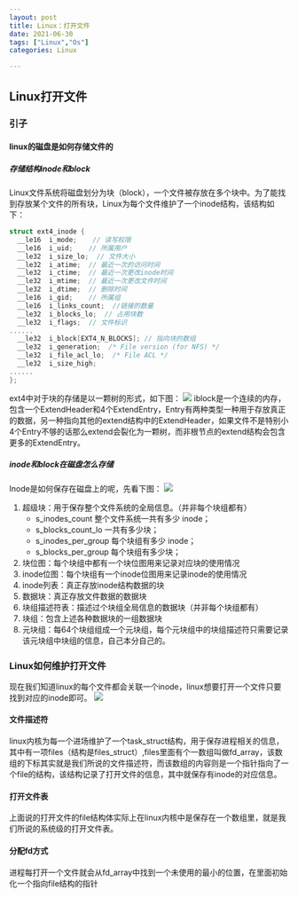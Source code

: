 ```yaml
---
layout: post
title: Linux：打开文件
date: 2021-06-30
tags: ["Linux","Os"]
categories: Linux

---
```

## Linux打开文件
### 引子
#### linux的磁盘是如何存储文件的
##### 存储结构inode和block
Linux文件系统将磁盘划分为块（block），一个文件被存放在多个块中。为了能找到存放某个文件的所有块，Linux为每个文件维护了一个inode结构，该结构如下：

```c
struct ext4_inode {
  __le16  i_mode;    // 读写权限 
  __le16  i_uid;    // 所属用户
  __le32  i_size_lo;  // 文件大小
  __le32  i_atime;  // 最近一次的访问时间
  __le32  i_ctime;  // 最近一次更改inode时间
  __le32  i_mtime;  // 最近一次更改文件时间
  __le32  i_dtime;  // 删除时间
  __le16  i_gid;    // 所属组
  __le16  i_links_count;  //链接的数量
  __le32  i_blocks_lo;  // 占用块数
  __le32  i_flags;  // 文件标识
......
  __le32  i_block[EXT4_N_BLOCKS]; // 指向块的数组
  __le32  i_generation;  /* File version (for NFS) */
  __le32  i_file_acl_lo;  /* File ACL */
  __le32  i_size_high;
......
};
```
ext4中对于块的存储是以一颗树的形式，如下图：
![]({{site.url}}/images/blog/linux-file-1.png)
iblock是一个连续的内存，包含一个ExtendHeader和4个ExtendEntry，Entry有两种类型一种用于存放真正的数据，另一种指向其他的extend结构中的ExtendHeader，如果文件不是特别小4个Entry不够的话那么extend会裂化为一颗树，而非根节点的extend结构会包含更多的ExtendEntry。

##### inode和block在磁盘怎么存储
Inode是如何保存在磁盘上的呢，先看下图：
![]({{site.url}}/images/blog/linux-file-2.png)

1. 超级块：用于保存整个文件系统的全局信息。（并非每个块组都有）
	- s_inodes_count 整个文件系统一共有多少 inode；
	- s_blocks_count_lo 一共有多少块；
	- s_inodes_per_group 每个块组有多少 inode；
	- s_blocks_per_group 每个块组有多少块；
2. 块位图：每个块组中都有一个块位图用来记录对应块的使用情况
3. inode位图：每个块组有一个inode位图用来记录inode的使用情况
4. inode列表：真正存放inode结构数据的块
5. 数据块：真正存放文件数据的数据块
6. 块组描述符表：描述过个块组全局信息的数据块（并非每个块组都有）
7. 块组：包含上述各种数据块的一组数据块
8. 元块组：每64个块组组成一个元块组，每个元块组中的块组描述符只需要记录该元块组中块组的信息，自己本分自己的。

### Linux如何维护打开文件

现在我们知道linux的每个文件都会关联一个inode，linux想要打开一个文件只要找到对应的inode即可。
![]({{site.url}}/images/blog/linux-file-3.png)

#### 文件描述符
linux内核为每一个进场维护了一个task_struct结构，用于保存进程相关的信息，其中有一项files（结构是files_struct）,files里面有个一数组叫做fd_array，该数组的下标其实就是我们所说的文件描述符，而该数组的内容则是一个指针指向了一个file的结构，该结构记录了打开文件的信息，其中就保存有inode的对应信息。

#### 打开文件表
上面说的打开文件的file结构体实际上在linux内核中是保存在一个数组里，就是我们所说的系统级的打开文件表。

#### 分配fd方式
进程每打开一个文件就会从fd_array中找到一个未使用的最小的位置，在里面初始化一个指向file结构的指针


